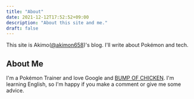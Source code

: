 ```yaml
---
title: "About"
date: 2021-12-12T17:52:52+09:00
description: "About this site and me."
draft: false
---
```


This site is Akimo([@akimon658](https://twitter.com/Akimon658))'s blog.
I'll write about Pokémon and tech.

## About Me
I'm a Pokémon Trainer and love Google and [BUMP OF CHICKEN](https://en.wikipedia.org/wiki/Bump_of_Chicken).
I'm learning English, so I'm happy if you make a comment or give me some advice.
